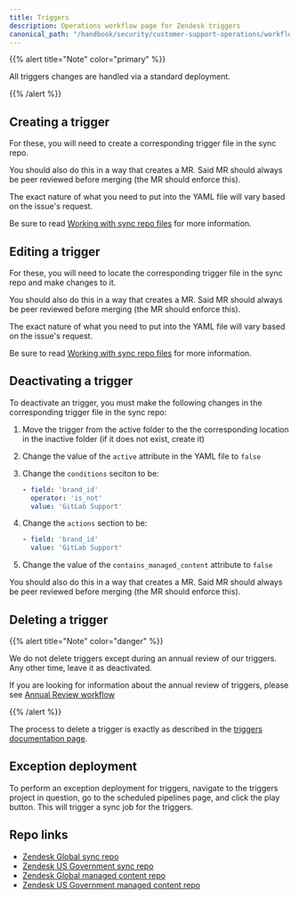 ```yaml
---
title: Triggers
description: Operations workflow page for Zendesk triggers
canonical_path: "/handbook/security/customer-support-operations/workflows/zendesk/triggers"
---
```


{{% alert title="Note" color="primary" %}}

All triggers changes are handled via a standard deployment.

{{% /alert %}}

## Creating a trigger

For these, you will need to create a corresponding trigger file in the sync repo.

You should also do this in a way that creates a MR. Said MR should always be peer reviewed before merging (the MR should enforce this).

The exact nature of what you need to put into the YAML file will vary based on the issue's request.

Be sure to read [Working with sync repo files](../../docs/sync-repo-files) for more information.

## Editing a trigger

For these, you will need to locate the corresponding trigger file in the sync repo and make changes to it.

You should also do this in a way that creates a MR. Said MR should always be peer reviewed before merging (the MR should enforce this).

The exact nature of what you need to put into the YAML file will vary based on the issue's request.

Be sure to read [Working with sync repo files](../../docs/sync-repo-files) for more information.

## Deactivating a trigger

To deactivate an trigger, you must make the following changes in the corresponding trigger file in the sync repo:

1. Move the trigger from the active folder to the the corresponding location in the inactive folder (if it does not exist, create it)
1. Change the value of the `active` attribute in the YAML file to `false`
1. Change the `conditions` seciton to be:

   ```yaml
   - field: 'brand_id'
     operator: 'is_not'
     value: 'GitLab Support'
   ```

1. Change the `actions` section to be:

   ```yaml
   - field: 'brand_id'
     value: 'GitLab Support'
   ```

1. Change the value of the `contains_managed_content` attribute to `false`

You should also do this in a way that creates a MR. Said MR should always be peer reviewed before merging (the MR should enforce this).

## Deleting a trigger

{{% alert title="Note" color="danger" %}}

We do not delete triggers except during an annual review of our triggers. Any other time, leave it as deactivated.

If you are looking for information about the annual review of triggers, please see [Annual Review workflow](../annual-review)

{{% /alert %}}

The process to delete a trigger is exactly as described in the [triggers documentation page](../../docs/zendesk/triggers#deleting-a-trigger).

## Exception deployment

To perform an exception deployment for triggers, navigate to the triggers project in question, go to the scheduled pipelines page, and click the play button. This will trigger a sync job for the triggers.

## Repo links

- [Zendesk Global sync repo](https://gitlab.com/gitlab-support-readiness/zendesk-global/triggers)
- [Zendesk US Government sync repo](https://gitlab.com/gitlab-support-readiness/zendesk-us-government/triggers)
- [Zendesk Global managed content repo](https://gitlab.com/gitlab-com/support/zendesk-global/triggers)
- [Zendesk US Government managed content repo](https://gitlab.com/gitlab-com/support/zendesk-us-government/triggers)
